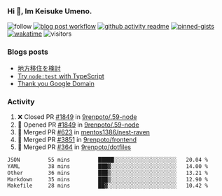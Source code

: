 ### Hi 👋, Im Keisuke Umeno.

<!--
**9renpoto/9renpoto** is a ✨ _special_ ✨ repository because its `README.md` (this file) appears on your GitHub profile.

Here are some ideas to get you started:

- 🔭 I’m currently working on ...
- 🌱 I’m currently learning ...
- 👯 I’m looking to collaborate on ...
- 🤔 I’m looking for help with ...
- 💬 Ask me about ...
- 📫 How to reach me: ...
- 😄 Pronouns: ...
- ⚡ Fun fact: ...
-->

![follow](https://img.shields.io/github/followers/9renpoto?label=Follow&style=social)
[![blog post workflow](https://github.com/9renpoto/9renpoto/actions/workflows/blog.yml/badge.svg)](https://github.com/9renpoto/9renpoto/actions/workflows/blog.yml)
[![github activity readme](https://github.com/9renpoto/9renpoto/actions/workflows/activity.yml/badge.svg)](https://github.com/9renpoto/9renpoto/actions/workflows/activity.yml)
[![pinned-gists](https://github.com/9renpoto/9renpoto/actions/workflows/pin-gist.yml/badge.svg)](https://github.com/9renpoto/9renpoto/actions/workflows/pin-gist.yml)
[![wakatime](https://github.com/9renpoto/9renpoto/actions/workflows/waka-readme-status.yml/badge.svg)](https://github.com/9renpoto/9renpoto/actions/workflows/waka-readme-status.yml)
![visitors](https://komarev.com/ghpvc/?username=9renpoto&label=Profile%20views&color=0e75b6&style=flat)

### Blogs posts

<!-- BLOG-POST-LIST:START -->
- [地方移住を検討](https://9renpoto.win/entry/2023/09/09/migration-plan)
- [Try `node:test` with TypeScript](https://9renpoto.win/entry/2023/07/23/node-test-runner)
- [Thank you Google Domain](https://9renpoto.win/entry/2023/07/08/new-domain)
<!-- BLOG-POST-LIST:END -->

### Activity

<!--START_SECTION:activity-->
1. ❌ Closed PR [#1849](https://github.com/9renpoto/.59-node/pull/1849) in [9renpoto/.59-node](https://github.com/9renpoto/.59-node)
2. 💪 Opened PR [#1849](https://github.com/9renpoto/.59-node/pull/1849) in [9renpoto/.59-node](https://github.com/9renpoto/.59-node)
3. 🎉 Merged PR [#623](https://github.com/mentos1386/nest-raven/pull/623) in [mentos1386/nest-raven](https://github.com/mentos1386/nest-raven)
4. 🎉 Merged PR [#3851](https://github.com/9renpoto/frontend/pull/3851) in [9renpoto/frontend](https://github.com/9renpoto/frontend)
5. 🎉 Merged PR [#364](https://github.com/9renpoto/dotfiles/pull/364) in [9renpoto/dotfiles](https://github.com/9renpoto/dotfiles)
<!--END_SECTION:activity-->

<!--START_SECTION:waka-->

```txt
JSON         55 mins         █████░░░░░░░░░░░░░░░░░░░░   20.04 %
YAML         38 mins         ███▓░░░░░░░░░░░░░░░░░░░░░   14.00 %
Other        36 mins         ███▒░░░░░░░░░░░░░░░░░░░░░   13.21 %
Markdown     35 mins         ███▒░░░░░░░░░░░░░░░░░░░░░   12.90 %
Makefile     28 mins         ██▓░░░░░░░░░░░░░░░░░░░░░░   10.42 %
```

<!--END_SECTION:waka-->
